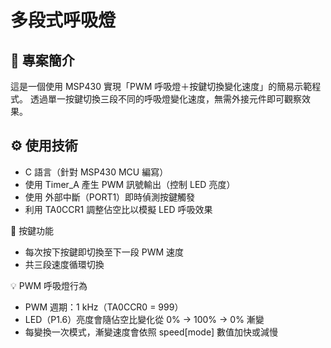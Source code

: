 # 多段式呼吸燈

## 📌 專案簡介
這是一個使用 MSP430 實現「PWM 呼吸燈＋按鍵切換變化速度」的簡易示範程式。
透過單一按鍵切換三段不同的呼吸燈變化速度，無需外接元件即可觀察效果。

## ⚙️ 使用技術
- C 語言（針對 MSP430 MCU 編寫）
- 使用 Timer_A 產生 PWM 訊號輸出（控制 LED 亮度）
- 使用 外部中斷（PORT1）即時偵測按鍵觸發
- 利用 TA0CCR1 調整佔空比以模擬 LED 呼吸效果

🔘 按鍵功能
- 每次按下按鍵即切換至下一段 PWM 速度
- 共三段速度循環切換

💡 PWM 呼吸燈行為
- PWM 週期：1 kHz（TA0CCR0 = 999）
- LED（P1.6）亮度會隨佔空比變化從 0% → 100% → 0% 漸變
- 每變換一次模式，漸變速度會依照 speed[mode] 數值加快或減慢
